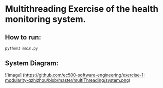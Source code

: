 # Multithreading Exercise of the health monitoring system.  

## How to run:  
```
python3 main.py
```

## System Diagram:  

![image] (https://github.com/ec500-software-engineering/exercise-1-modularity-qzhizhou/blob/master/multiThreading/system.png)
